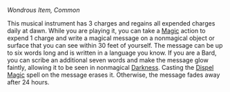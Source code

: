 _Wondrous Item, Common_

This musical instrument has 3 charges and regains all expended charges daily at dawn. While you are playing it, you can take a [Magic](https://www.dndbeyond.com/sources/dnd/free-rules/rules-glossary#MagicAction) action to expend 1 charge and write a magical message on a nonmagical object or surface that you can see within 30 feet of yourself. The message can be up to six words long and is written in a language you know. If you are a Bard, you can scribe an additional seven words and make the message glow faintly, allowing it to be seen in nonmagical [Darkness](https://www.dndbeyond.com/sources/dnd/free-rules/rules-glossary#Darkness). Casting the [Dispel Magic](https://www.dndbeyond.com/spells/2619103-dispel-magic) spell on the message erases it. Otherwise, the message fades away after 24 hours.
